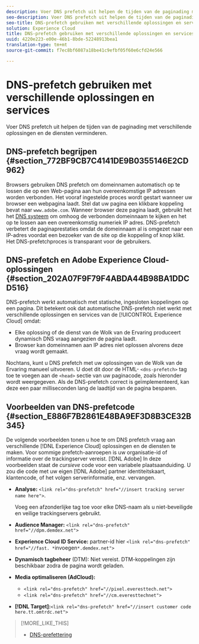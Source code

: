 ```yaml
---
description: Voer DNS prefetch uit helpen de tijden van de paginading met verschillende oplossingen en de diensten verminderen.
seo-description: Voer DNS prefetch uit helpen de tijden van de paginading met verschillende oplossingen en de diensten verminderen.
seo-title: DNS-prefetch gebruiken met verschillende oplossingen en services
solution: Experience Cloud
title: DNS-prefetch gebruiken met verschillende oplossingen en services
uuid: 4220e223-e00e-46b1-8bde-52248913bea1
translation-type: tm+mt
source-git-commit: f7ec8bf6087a18be41c9efbf05f60e6cfd24e566

---
```



# DNS-prefetch gebruiken met verschillende oplossingen en services

Voer DNS prefetch uit helpen de tijden van de paginading met verschillende oplossingen en de diensten verminderen.

## DNS-prefetch begrijpen {#section_772BF9CB7C4141DE9B0355146E2CD962}

Browsers gebruiken DNS prefetch om domeinnamen automatisch op te lossen die op een Web-pagina aan hun overeenkomstige IP adressen worden verbonden. Het vooraf ingestelde proces wordt gestart wanneer uw browser een webpagina laadt. Stel dat uw pagina een klikbare koppeling bevat naar `www.adobe.com`. Wanneer browser deze pagina laadt, gebruikt het het [DNS systeem](https://www.networksolutions.com/support/what-is-a-domain-name-server-dns-and-how-does-it-work/) om omhoog de verbonden domeinnaam te kijken en het op te lossen aan een overeenkomstig numeriek IP adres. DNS-prefetch verbetert de paginaprestaties omdat de domeinnaam al is omgezet naar een IP-adres voordat een bezoeker van de site op die koppeling of knop klikt. Het DNS-prefetchproces is transparant voor de gebruikers.

## DNS-prefetch en Adobe Experience Cloud-oplossingen {#section_202A07F9F79F4ABDA44B98BA1DDCD516}

DNS-prefetch werkt automatisch met statische, ingesloten koppelingen op een pagina. Dit betekent ook dat automatische DNS-prefetch niet werkt met verschillende oplossingen en services van de [!UICONTROL Experience Cloud] omdat:

* Elke oplossing of de dienst van de Wolk van de Ervaring produceert dynamisch DNS vraag aangezien de pagina laadt.
* Browser kan domeinnamen aan IP adres niet oplossen alvorens deze vraag wordt gemaakt.

Nochtans, kunt u DNS prefetch met uw oplossingen van de Wolk van de Ervaring manueel uitvoeren. U doet dit door de HTML- `<dns-prefetch>` tag toe te voegen aan de `<head>` sectie van uw paginacode, zoals hieronder wordt weergegeven. Als de DNS-prefetch correct is geïmplementeerd, kan deze een paar milliseconden lang de laadtijd van de pagina besparen.

## Voorbeelden van DNS-prefetcode {#section_E886F7B2861E48BA9EF3D8B3CE32B345}

De volgende voorbeelden tonen u hoe te om DNS prefetch vraag aan verschillende [!DNL Experience Cloud] oplossingen en de diensten te maken. Voor sommige prefetch-aanroepen is uw organisatie-id of informatie over de trackingserver vereist. [!DNL Adobe] In deze voorbeelden staat de *cursieve* code voor een variabele plaatsaanduiding. U zou die code met uw eigen [!DNL Adobe] partner identiteitskaart, klantencode, of het volgen serverinformatie, enz. vervangen.

* **Analyse:** `<link rel="dns-prefetch" href="//insert tracking server name here">`.

   Voeg een afzonderlijke tag toe voor elke DNS-naam als u niet-beveiligde en veilige trackingservers gebruikt.

* **Audience Manager:** `<link rel="dns-prefetch" href="//dpm.demdex.net">`

* **Experience Cloud ID Service:** partner-id hier `<link rel="dns-prefetch" href="//fast. *`invoegen`*.demdex.net">`

* **Dynamisch tagbeheer** (DTM): Niet vereist. DTM-koppelingen zijn beschikbaar zodra de pagina wordt geladen.

* **Media optimaliseren (AdCloud):**

   * `<link rel="dns-prefetch" href="//pixel.everesttech.net">`
   * `<link rel="dns-prefetch" href="//cm.everesttechnet">`


* **[!DNL Target]:**`<link rel="dns-prefetch" href="//insert customer code here.tt.omtrdc.net">`

>[!MORE_LIKE_THIS]
>
>* [DNS-prefettering](https://www.chromium.org/developers/design-documents/dns-prefetching)

